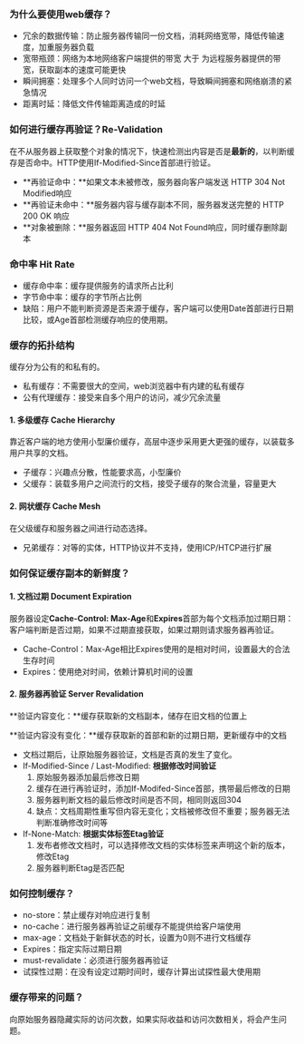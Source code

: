 ### 为什么要使用web缓存？

- 冗余的数据传输：防止服务器传输同一份文档，消耗网络宽带，降低传输速度，加重服务器负载
- 宽带瓶颈：网络为本地网络客户端提供的带宽 大于 为远程服务器提供的带宽，获取副本的速度可能更快
- 瞬间拥塞：处理多个人同时访问一个web文档，导致瞬间拥塞和网络崩溃的紧急情况
- 距离时延：降低文件传输距离造成的时延



### 如何进行缓存再验证？Re-Validation

在不从服务器上获取整个对象的情况下，快速检测出内容是否是**最新的**，以判断缓存是否命中。HTTP使用If-Modified-Since首部进行验证。

- **再验证命中：**如果文本未被修改，服务器向客户端发送 HTTP 304 Not Modified响应
- **再验证未命中：**服务器内容与缓存副本不同，服务器发送完整的 HTTP 200 OK 响应
- **对象被删除：**服务器返回 HTTP 404 Not Found响应，同时缓存删除副本



### 命中率 Hit Rate

- 缓存命中率：缓存提供服务的请求所占比利
- 字节命中率：缓存的字节所占比例
- 缺陷：用户不能判断资源是否来源于缓存，客户端可以使用Date首部进行日期比较，或Age首部检测缓存响应的使用期。



### 缓存的拓扑结构 

缓存分为公有的和私有的。

- 私有缓存：不需要很大的空间，web浏览器中有内建的私有缓存
- 公有代理缓存：接受来自多个用户的访问，减少冗余流量

#### 1. 多级缓存 Cache Hierarchy

靠近客户端的地方使用小型廉价缓存，高层中逐步采用更大更强的缓存，以装载多用户共享的文档。

- 子缓存：兴趣点分散，性能要求高，小型廉价
- 父缓存：装载多用户之间流行的文档，接受子缓存的聚合流量，容量更大

#### 2. 网状缓存 Cache Mesh

在父级缓存和服务器之间进行动态选择。

- 兄弟缓存：对等的实体，HTTP协议并不支持，使用ICP/HTCP进行扩展



### 如何保证缓存副本的新鲜度？

#### 1. 文档过期 Document Expiration

服务器设定**Cache-Control: Max-Age**和**Expires**首部为每个文档添加过期日期：客户端判断是否过期，如果不过期直接获取，如果过期则请求服务器再验证。

- Cache-Control：Max-Age相比Expires使用的是相对时间，设置最大的合法生存时间
- Expires：使用绝对时间，依赖计算机时间的设置

#### 2. 服务器再验证 Server Revalidation

**验证内容变化：**缓存获取新的文档副本，储存在旧文档的位置上

**验证内容没有变化：**缓存获取新的首部和新的过期日期，更新缓存中的文档

- 文档过期后，让原始服务器验证，文档是否真的发生了变化。
- If-Modified-Since / Last-Modified: **根据修改时间验证**
  1. 原始服务器添加最后修改日期
  2. 缓存在进行再验证时，添加If-Modifed-Since首部，携带最后修改的日期
  3. 服务器判断文档的最后修改时间是否不同，相同则返回304
  4. 缺点：文档周期性重写但内容无变化；文档被修改但不重要；服务器无法判断准确修改时间等
- If-None-Match: **根据实体标签Etag验证**
  1. 发布者修改文档时，可以选择修改文档的实体标签来声明这个新的版本，修改Etag
  2. 服务器判断Etag是否匹配



### 如何控制缓存？

- no-store：禁止缓存对响应进行复制
- no-cache：进行服务器再验证之前缓存不能提供给客户端使用
- max-age：文档处于新鲜状态的时长，设置为0则不进行文档缓存
- Expires：指定实际过期日期
- must-revalidate：必须进行服务器再验证
- 试探性过期：在没有设定过期时间时，缓存计算出试探性最大使用期



### 缓存带来的问题？

向原始服务器隐藏实际的访问次数，如果实际收益和访问次数相关，将会产生问题。
















